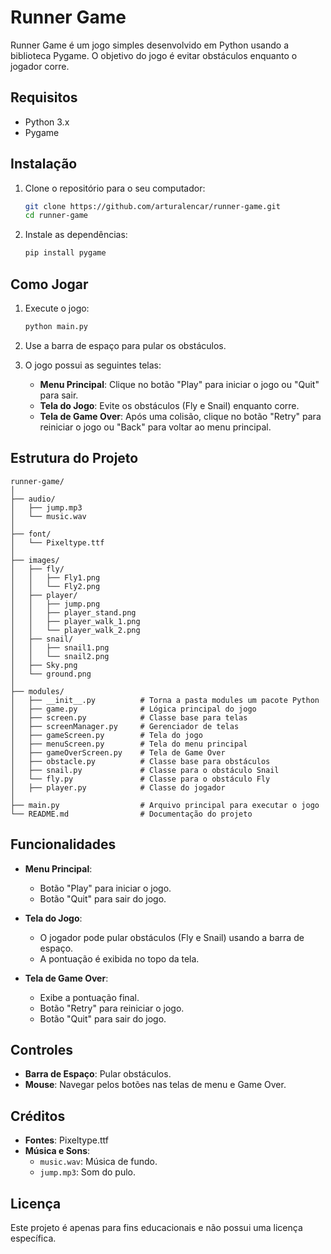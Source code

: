 # Runner Game

Runner Game é um jogo simples desenvolvido em Python usando a biblioteca Pygame. O objetivo do jogo é evitar obstáculos enquanto o jogador corre.

## Requisitos

- Python 3.x
- Pygame

## Instalação

1. Clone o repositório para o seu computador:

    ```bash
    git clone https://github.com/arturalencar/runner-game.git
    cd runner-game
    ```

2. Instale as dependências:

    ```bash
    pip install pygame
    ```

## Como Jogar

1. Execute o jogo:

    ```bash
    python main.py
    ```

2. Use a barra de espaço para pular os obstáculos.

3. O jogo possui as seguintes telas:
   - **Menu Principal**: Clique no botão "Play" para iniciar o jogo ou "Quit" para sair.
   - **Tela do Jogo**: Evite os obstáculos (Fly e Snail) enquanto corre.
   - **Tela de Game Over**: Após uma colisão, clique no botão "Retry" para reiniciar o jogo ou "Back" para voltar ao menu principal.

## Estrutura do Projeto

```plaintext
runner-game/
│
├── audio/
│   ├── jump.mp3
│   └── music.wav
│
├── font/
│   └── Pixeltype.ttf
│
├── images/
│   ├── fly/
│   │   ├── Fly1.png
│   │   └── Fly2.png
│   ├── player/
│   │   ├── jump.png
│   │   ├── player_stand.png
│   │   ├── player_walk_1.png
│   │   └── player_walk_2.png
│   ├── snail/
│   │   ├── snail1.png
│   │   └── snail2.png
│   ├── Sky.png
│   └── ground.png
│
├── modules/
│   ├── __init__.py          # Torna a pasta modules um pacote Python
│   ├── game.py              # Lógica principal do jogo
│   ├── screen.py            # Classe base para telas
│   ├── screenManager.py     # Gerenciador de telas
│   ├── gameScreen.py        # Tela do jogo
│   ├── menuScreen.py        # Tela do menu principal
│   ├── gameOverScreen.py    # Tela de Game Over
│   ├── obstacle.py          # Classe base para obstáculos
│   ├── snail.py             # Classe para o obstáculo Snail
│   └── fly.py               # Classe para o obstáculo Fly
│   ├── player.py            # Classe do jogador
│
├── main.py                  # Arquivo principal para executar o jogo
└── README.md                # Documentação do projeto
```

## Funcionalidades

- **Menu Principal**:
  - Botão "Play" para iniciar o jogo.
  - Botão "Quit" para sair do jogo.

- **Tela do Jogo**:
  - O jogador pode pular obstáculos (Fly e Snail) usando a barra de espaço.
  - A pontuação é exibida no topo da tela.

- **Tela de Game Over**:
  - Exibe a pontuação final.
  - Botão "Retry" para reiniciar o jogo.
  - Botão "Quit" para sair do jogo.

## Controles

- **Barra de Espaço**: Pular obstáculos.
- **Mouse**: Navegar pelos botões nas telas de menu e Game Over.

## Créditos

- **Fontes**: Pixeltype.ttf
- **Música e Sons**:
  - `music.wav`: Música de fundo.
  - `jump.mp3`: Som do pulo.

## Licença

Este projeto é apenas para fins educacionais e não possui uma licença específica.